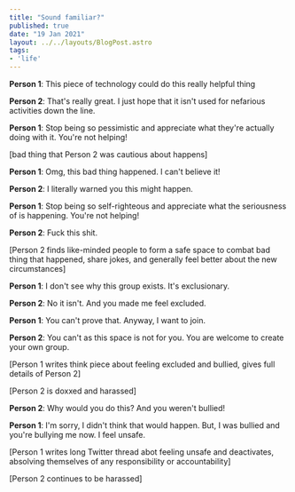```yaml
---
title: "Sound familiar?"
published: true
date: "19 Jan 2021"
layout: ../../layouts/BlogPost.astro
tags:
- 'life'
---
```


<p><b>Person 1</b>: This piece of technology could do this really helpful thing</p>
<p><b>Person 2</b>: That's really great. I just hope that it isn't used for nefarious activities down the line.</p>
<p><b>Person 1</b>: Stop being so pessimistic and appreciate what they're actually doing with it. You're not helping!</p>
<p>[bad thing that Person 2 was cautious about happens]</p>
<p><b>Person 1</b>: Omg, this bad thing happened. I can't believe it!</p>
<p><b>Person 2</b>: I literally warned you this might happen.</p>
<p><b>Person 1</b>: Stop being so self-righteous and appreciate what the seriousness of is happening. You're not helping!</p>
<p><b>Person 2</b>: Fuck this shit.</p>
<p>[Person 2 finds like-minded people to form a safe space to combat bad thing that happened, share jokes, and generally feel better about the new circumstances]</p>
<p><b>Person 1</b>: I don't see why this group exists. It's exclusionary.</p>
<p><b>Person 2</b>: No it isn't. And you made me feel excluded.</p>
<p><b>Person 1</b>: You can't prove that. Anyway, I want to join.</p>
<p><b>Person 2</b>: You can't as this space is not for you. You are welcome to create your own group.</p>
<p>[Person 1 writes think piece about feeling excluded and bullied, gives full details of Person 2]</p>
<p>[Person 2 is doxxed and harassed]</p>
<p><b>Person 2</b>: Why would you do this? And you weren't bullied!</p>
<p><b>Person 1</b>: I'm sorry, I didn't think that would happen. But, I was bullied and you're bullying me now. I feel unsafe.</p>
<p>[Person 1 writes long Twitter thread abot feeling unsafe and deactivates, absolving themselves of any responsibility or accountability]</p>
<p>[Person 2 continues to be harassed]</p>
